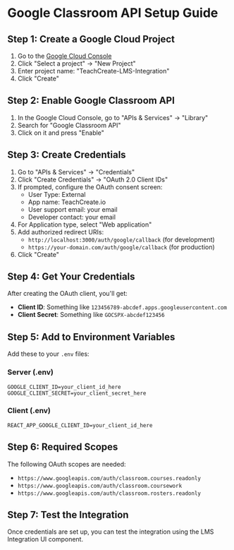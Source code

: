 # Google Classroom API Setup Guide

## Step 1: Create a Google Cloud Project

1. Go to the [Google Cloud Console](https://console.cloud.google.com/)
2. Click "Select a project" → "New Project"
3. Enter project name: "TeachCreate-LMS-Integration"
4. Click "Create"

## Step 2: Enable Google Classroom API

1. In the Google Cloud Console, go to "APIs & Services" → "Library"
2. Search for "Google Classroom API"
3. Click on it and press "Enable"

## Step 3: Create Credentials

1. Go to "APIs & Services" → "Credentials"
2. Click "Create Credentials" → "OAuth 2.0 Client IDs"
3. If prompted, configure the OAuth consent screen:
   - User Type: External
   - App name: TeachCreate.io
   - User support email: your email
   - Developer contact: your email
4. For Application type, select "Web application"
5. Add authorized redirect URIs:
   - `http://localhost:3000/auth/google/callback` (for development)
   - `https://your-domain.com/auth/google/callback` (for production)
6. Click "Create"

## Step 4: Get Your Credentials

After creating the OAuth client, you'll get:
- **Client ID**: Something like `123456789-abcdef.apps.googleusercontent.com`
- **Client Secret**: Something like `GOCSPX-abcdef123456`

## Step 5: Add to Environment Variables

Add these to your `.env` files:

### Server (.env)
```
GOOGLE_CLIENT_ID=your_client_id_here
GOOGLE_CLIENT_SECRET=your_client_secret_here
```

### Client (.env)
```
REACT_APP_GOOGLE_CLIENT_ID=your_client_id_here
```

## Step 6: Required Scopes

The following OAuth scopes are needed:
- `https://www.googleapis.com/auth/classroom.courses.readonly`
- `https://www.googleapis.com/auth/classroom.coursework`
- `https://www.googleapis.com/auth/classroom.rosters.readonly`

## Step 7: Test the Integration

Once credentials are set up, you can test the integration using the LMS Integration UI component.